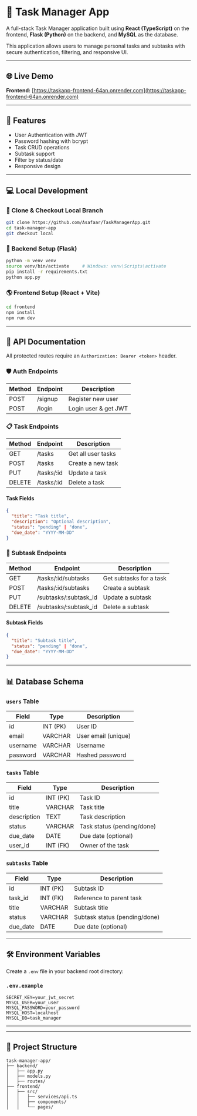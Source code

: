 # 📂 Task Manager App

A full-stack Task Manager application built using **React (TypeScript)** on the frontend, **Flask (Python)** on the backend, and **MySQL** as the database.

This application allows users to manage personal tasks and subtasks with secure authentication, filtering, and responsive UI.

---

## 🌐 Live Demo
**Frontend:** [https://taskapp-frontend-64an.onrender.com](https://taskapp-frontend-64an.onrender.com)

---

## 🎡 Features

- User Authentication with JWT
- Password hashing with bcrypt
- Task CRUD operations
- Subtask support
- Filter by status/date
- Responsive design

---

## 💻 Local Development

### 🔹 Clone & Checkout Local Branch
```bash
git clone https://github.com/Asafaar/TaskManagerApp.git
cd task-manager-app
git checkout local
```

### 🔧 Backend Setup (Flask)
```bash
python -m venv venv
source venv/bin/activate     # Windows: venv\Scripts\activate
pip install -r requirements.txt
python app.py
```

### 🌎 Frontend Setup (React + Vite)
```bash
cd frontend
npm install
npm run dev
```

---

## 📃 API Documentation

All protected routes require an `Authorization: Bearer <token>` header.

### 🛡️ Auth Endpoints

| Method | Endpoint   | Description         |
|--------|------------|---------------------|
| POST   | /signup    | Register new user   |
| POST   | /login     | Login user & get JWT|

### 📋 Task Endpoints

| Method | Endpoint          | Description               |
|--------|-------------------|---------------------------|
| GET    | /tasks            | Get all user tasks        |
| POST   | /tasks            | Create a new task         |
| PUT    | /tasks/:id        | Update a task             |
| DELETE | /tasks/:id        | Delete a task             |

#### Task Fields
```json
{
  "title": "Task title",
  "description": "Optional description",
  "status": "pending" | "done",
  "due_date": "YYYY-MM-DD"
}
```

### 📒 Subtask Endpoints

| Method | Endpoint                     | Description                    |
|--------|------------------------------|--------------------------------|
| GET    | /tasks/:id/subtasks          | Get subtasks for a task        |
| POST   | /tasks/:id/subtasks          | Create a subtask               |
| PUT    | /subtasks/:subtask_id        | Update a subtask               |
| DELETE | /subtasks/:subtask_id        | Delete a subtask               |

#### Subtask Fields
```json
{
  "title": "Subtask title",
  "status": "pending" | "done",
  "due_date": "YYYY-MM-DD"
}
```

---

## 📊 Database Schema

### `users` Table
| Field     | Type         | Description           |
|-----------|--------------|-----------------------|
| id        | INT (PK)     | User ID               |
| email     | VARCHAR      | User email (unique)   |
| username  | VARCHAR      | Username              |
| password  | VARCHAR      | Hashed password       |

### `tasks` Table
| Field      | Type         | Description              |
|------------|--------------|--------------------------|
| id         | INT (PK)     | Task ID                  |
| title      | VARCHAR      | Task title               |
| description| TEXT         | Task description         |
| status     | VARCHAR      | Task status (pending/done)|
| due_date   | DATE         | Due date (optional)      |
| user_id    | INT (FK)     | Owner of the task        |

### `subtasks` Table
| Field     | Type         | Description                   |
|-----------|--------------|-------------------------------|
| id        | INT (PK)     | Subtask ID                    |
| task_id   | INT (FK)     | Reference to parent task      |
| title     | VARCHAR      | Subtask title                 |
| status    | VARCHAR      | Subtask status (pending/done) |
| due_date  | DATE         | Due date (optional)           |

---

## 🛠️ Environment Variables

Create a `.env` file in your backend root directory:

### `.env.example`
```
SECRET_KEY=your_jwt_secret
MYSQL_USER=your_user
MYSQL_PASSWORD=your_password
MYSQL_HOST=localhost
MYSQL_DB=task_manager
```

---


---

## 📅 Project Structure

```
task-manager-app/
├── backend/
│   ├── app.py
│   ├── models.py
│   ├── routes/
├── frontend/
│   ├── src/
│   │   ├── services/api.ts
│   │   ├── components/
│   │   └── pages/
```



